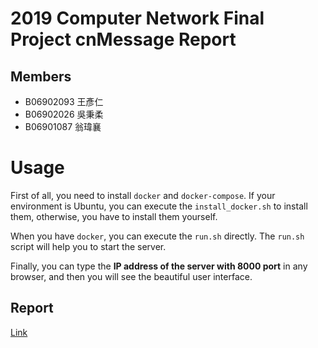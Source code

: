 # 2019 Computer Network Final Project cnMessage Report
## Members
* B06902093 王彥仁
* B06902026 吳秉柔
* B06901087 翁瑋襄

# Usage
First of all, you need to install `docker` and `docker-compose`. 
If your environment is Ubuntu, you can execute the `install_docker.sh` to install them, otherwise, you have to install them yourself.

When you have `docker`, you can execute the `run.sh` directly. 
The `run.sh` script will help you to start the server.

Finally, you can type the **IP address of the server with 8000 port** in any browser, and then you will see the beautiful user interface.

## Report
[Link](https://github.com/wangyenjen/CN-Project2_ChatRoom/blob/master/report.pdf)
